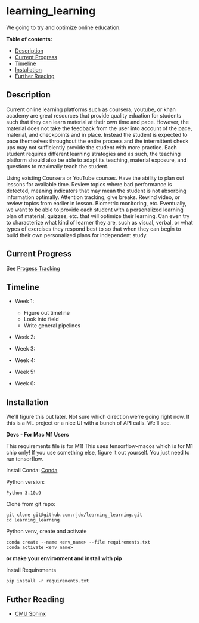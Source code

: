 # learning_learning

We going to try and optimize online education.




**Table of contents:**
 - [Description](#description)
 - [Current Progress](#progress)
 - [Timeline](#timeline)
 - [Installation](#install)
 - [Further Reading](#links)

<a id="description"></a>
## Description
Current online learning platforms such as coursera, youtube, or khan academy are great resources that provide quality eduation for students such that they can learn material at their own time and pace. However, the material does not take the feedback from the user into account of the pace, material, and checkpoints and in place. Instead the student is expected to pace themselves throughout the entire process and the intermittent check ups may not sufficiently provide the student with more practice. Each student requires different learning strategies and as such, the teaching platform should also be able to adapt its teaching, material exposure, and questions to maximally teach the student.

Using existing Coursera or YouTube courses.
Have the ability to plan out lessons for available time. Review topics where bad performance is detected, meaning indicators that may mean the student is not absorbing information optimally. Attention tracking, give breaks. Rewind video, or review topics from earlier in lesson. Biometric monitoring, etc. Eventually, we want to be able to provide each student with a personalized learning plan of material, quizzes, etc. that will optimize their learning. Can even try to characterize what kind of learner they are, such as visual, verbal, or what types of exercises they respond best to so that when they can begin to build their own personalized plans for independent study.

<a id="progress"></a>
## Current Progress  

See [Progess Tracking](./progress.md)


 <a id="timeline"></a>
## Timeline
- Week 1:
    - Figure out timeline
    - Look into field
    - Write general pipelines
- Week 2:

- Week 3:

- Week 4:

- Week 5:

- Week 6:


<a id="install"></a>
## Installation


We'll figure this out later. Not sure which direction we're going right now.
If this is a ML project or a nice UI with a bunch of API calls. We'll see.


**Devs - For Mac M1 Users**

This requirements file is for M1! 
This uses tensorflow-macos which is for M1 chip only!
If you use something else, figure it out yourself. You just need to run tensorflow.

Install Conda:
[Conda](https://conda.io/projects/conda/en/latest/user-guide/install/macos.html)


Python version:  
```
Python 3.10.9
```

Clone from git repo:
```
git clone git@github.com:rjdw/learning_learning.git
cd learning_learning
```

Python venv, create and activate
```
conda create --name <env_name> --file requirements.txt
conda activate <env_name>
```

**or make your environment and install with pip**

Install Requirements
```
pip install -r requirements.txt
```

 <a id="links"></a>
## Futher Reading

- [CMU Sphinx](https://cmusphinx.github.io/wiki/tutorial/)
